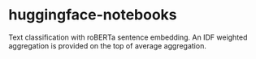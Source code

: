 # huggingface-notebooks
Text classification with roBERTa sentence embedding. An IDF weighted aggregation is provided on the top of average aggregation.
